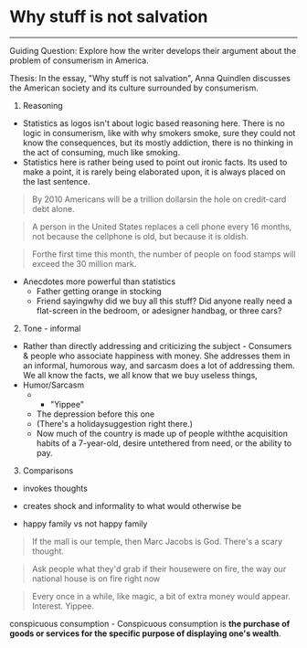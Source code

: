 # Why stuff is not salvation
---

Guiding Question: Explore how the writer develops their argument about the problem of consumerism in America.

Thesis:
In the essay, "Why stuff is not salvation", Anna Quindlen discusses the American society and its culture surrounded by consumerism.

1. Reasoning
- Statistics as logos isn't about logic based reasoning here. There is no logic in consumerism, like with why smokers smoke, sure they could not know the consequences, but its mostly addiction, there is no thinking in the act of consuming, much like smoking.
- Statistics here is rather being used to point out ironic facts. Its used to make a point, it is rarely being elaborated upon, it is always placed on the last sentence.

>By 2010 Americans will be a trillion dollarsin the hole on credit-card debt alone.

>A person in the United States replaces a cell phone every 16 months, not because the cellphone is old, but because it is oldish.

>Forthe first time this month, the number of people on food stamps will exceed the 30 million mark.

- Anecdotes more powerful than statistics
	- Father getting orange in stocking
	- Friend sayingwhy did we buy all this stuff? Did anyone really need a flat-screen in the bedroom, or adesigner handbag, or three cars?

2. Tone - informal
- Rather than directly addressing and criticizing the subject - Consumers & people who associate happiness with money. She addresses them in an informal, humorous way, and sarcasm does a lot of addressing them. We all know the facts, we all know that we buy useless things,
- Humor/Sarcasm
	- - "Yippee"
	- The depression before this one
	- (There's a holidaysuggestion right there.)
	- Now much of the country is made up of people withthe acquisition habits of a 7-year-old, desire untethered from need, or the ability to pay.


3. Comparisons
- invokes thoughts
- creates shock and informality to what would otherwise be 

- happy family vs not happy family

>If the mall is our temple, then Marc Jacobs is God. There's a scary thought.

>Ask people what they'd grab if their housewere on fire, the way our national house is on fire right now

>Every once in a while, like magic, a bit of extra money would appear. Interest. Yippee.



conspicuous consumption - Conspicuous consumption is **the purchase of goods or services for the specific purpose of displaying one's wealth**.
